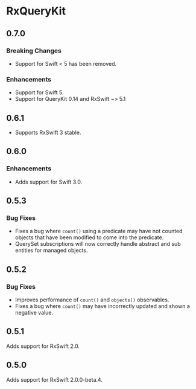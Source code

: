 # RxQueryKit

## 0.7.0

### Breaking Changes

- Support for Swift < 5 has been removed.

### Enhancements

- Support for Swift 5.
- Support for QueryKit 0.14 and RxSwift ~> 5.1

## 0.6.1

- Supports RxSwift 3 stable.

## 0.6.0

### Enhancements

- Adds support for Swift 3.0.

## 0.5.3

### Bug Fixes

- Fixes a bug where `count()` using a predicate may have not counted objects
  that have been modified to come into the predicate.
- QuerySet subscriptions will now correctly handle abstract and sub entities
  for managed objects.

## 0.5.2

### Bug Fixes

- Improves performance of `count()` and `objects()` observables.
- Fixes a bug where `count()` may have incorrectly updated and shown a negative
  value.

## 0.5.1

Adds support for RxSwift 2.0.

## 0.5.0

Adds support for RxSwift 2.0.0-beta.4.
